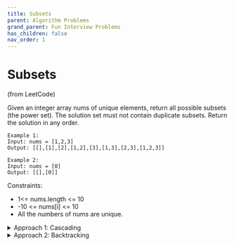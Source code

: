 ```yaml
---
title: Subsets
parent: Algorithm Problems
grand_parent: Fun Interview Problems
has_children: false
nav_order: 1
---
```


# Subsets
(from LeetCode)


Given an integer array nums of unique elements, return all possible subsets (the power set). 
The solution set must not contain duplicate subsets. Return the solution in any order.

```
Example 1:
Input: nums = [1,2,3]
Output: [[],[1],[2],[1,2],[3],[1,3],[2,3],[1,2,3]]
```
```
Example 2:
Input: nums = [0]
Output: [[],[0]]
```

Constraints:
  - 1<= nums.length <= 10
  - -10 <= nums[i] <= 10
  - All the numbers of nums are unique.



<details markdown="block">
  <summary>
    Approach 1: Cascading
  </summary>
  
  A straightforward way to think of this question is that we can start from an empty subset in the output list. At each step, we take a new integer into consideration and generate new subsets from the existing ones.

  For the list `[1, 2, 3]`, we start from `{[]} → {[], [1]} → {[], [1], [2], [1, 2]} → etc.`


```
Time complexity : O(N*2^N) to generate all subsets and then copy them into an output list.
Space complexity : O(N*2^N). This is exactly the number of solutions for subsets multiplied by the number N of elements to keep for each subset.
For a given number, it could be present or absent (i.e. binary choice) in a subset solution.
As a result, for N numbers, we would have in total 2^N choices (solutions).
```

</details>


<details markdown="block">
  <summary>
    Approach 2: Backtracking
  </summary>
  

  Note: Backtracking is an algorithm for finding all solutions by exploring all potential candidates. If the solution candidate turns out to be not a solution (or at least not the last one), the backtracking algorithm discards it by making some changes on the previous step, i.e. backtracks and then tries again.


  We can loop over the length of combination, rather than the candidate numbers, and generate all combinations for a given length with the help of backtracking technique.
  We define a backtrack function named `backtrack(first, curr)` which takes the index of the first element to add and a current combination as arguments.
  If the current combination is done, we add the combination to the final output.
  Otherwise, we iterate over the indexes `i` from `first` to the length of the entire sequence `n`.
  Add integer `nums[i]` into the current combination `curr`.
  Proceed to add more integers into the combination : `backtrack(i + 1, curr)`.
  Backtrack by removing `nums[i]` from `curr`.


#### Sample Code with Python:
```python
def subsets(self, nums: List[int]) -> List[List[int]]:
      def backtrack(first = 0, curr = []):
          # if the combination is done
          if len(curr) == k:  
              output.append(curr[:])
              return
          for i in range(first, n):
              # add nums[i] into the current combination
              curr.append(nums[i])
              # use next integers to complete the combination
              backtrack(i + 1, curr)
              # backtrack
              curr.pop()
      
      output = []
      n = len(nums)
      for k in range(n + 1):
          backtrack()
      return output
```
```
Time complexity:  O(N * 2 ^ N) to generate all subsets and then copy them into an output list.
Space complexity: O(N). We are using O(N) space to maintain curr, and are modifying curr in-place with backtracking. 
Note that for space complexity analysis, we do not count space that is only used for the purpose of returning output, so the output array is ignored.
```
</details>


